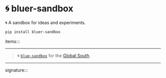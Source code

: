 # 🌀 bluer-sandbox

🌀 A sandbox for ideas and experiments.

```bash
pip install bluer-sandbox
```

items:::

---

> 🌀 [`blue-sandbox`](https://github.com/kamangir/blue-objects) for the [Global South](https://github.com/kamangir/bluer-south).

---

signature:::